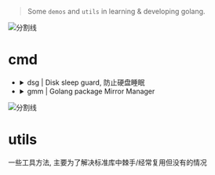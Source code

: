 <!--
 * @?: *********************************************************************
 * @Author: Weidows
 * @Date: 2022-08-30 14:51:11
 * @LastEditors: Weidows
 * @LastEditTime: 2022-09-01 18:57:17
 * @FilePath: \Gmm\README.md
 * @Description:
 * @!: *********************************************************************
-->

> Some `demos` and `utils` in learning & developing golang.

<a>![分割线](https://www.helloimg.com/images/2022/07/01/ZM0SoX.png)</a>

# cmd

- <details>

    <summary> dsg | Disk sleep guard, 防止硬盘睡眠 </summary>

  ```shell
  go install github.com/Weidows/Golang/cmd/dsg@latest
  ```

  ***

  ```console
  > .\dsg.exe                                                                                                                                                                                                                                                               
  please start with params like: 'dsg.exe E: 30'
          1. disk
          2. delay seconds


  > dsg D:
  10 / 30 [------------------->_______________________________________] 33.33%
  ```

  </details>

- <details>

    <summary> gmm | Golang package Mirror Manager</summary>

  ```shell
  go install github.com/Weidows/Golang/cmd/gmm@latest
  ```

  ***

    ```console
    ╰─ gmm test
    proxys
            352ms   aliyun
            278ms   proxy-cn
            642ms   proxy-io
            269ms   baidu
            1002ms  tencent
            406ms   huawei
            837ms   default
    sumdbs
            2073ms  default
            789ms   google
            1957ms  sumdb-io
    ```

    ```console
    ╰─ gmm proxy huawei                                                                                                pwsh   95  12:17:56  
    Proxy use huawei https://repo.huaweicloud.com/repository/goproxy
    
    ╰─ gmm sumdb default                                                                                              pwsh   95  12:17:17 
    Sumdb use default https://sum.golang.org
    ```

  </details>

<a>![分割线](https://www.helloimg.com/images/2022/07/01/ZM0SoX.png)</a>

# utils

一些工具方法, 主要为了解决标准库中棘手/经常复用但没有的情况